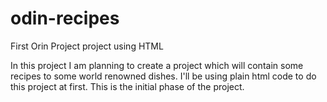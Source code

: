 # odin-recipes
First Orin Project project using HTML

In this project I am planning to create a project which will contain some recipes to some world renowned dishes. I'll be using plain html code to do this project at first. This is the initial phase of the project.

